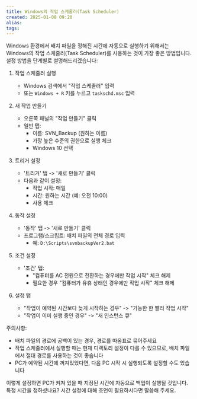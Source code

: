 ```yaml
---
title: Windows의 작업 스케줄러(Task Scheduler)
created: 2025-01-08 09:20
alias:
tags:
---
```

Windows 환경에서 배치 파일을 정해진 시간에 자동으로 실행하기 위해서는 Windows의 작업 스케줄러(Task Scheduler)를 사용하는 것이 가장 좋은 방법입니다. 설정 방법을 단계별로 설명해드리겠습니다:

1. 작업 스케줄러 실행
   - Windows 검색에서 "작업 스케줄러" 입력
   - 또는 `Windows + R` 키를 누르고 `taskschd.msc` 입력

2. 새 작업 만들기
   - 오른쪽 패널의 "작업 만들기" 클릭
   - 일반 탭:
     * 이름: SVN_Backup (원하는 이름)
     * 가장 높은 수준의 권한으로 실행 체크
     * Windows 10 선택

3. 트리거 설정
   - '트리거' 탭 -> '새로 만들기' 클릭
   - 다음과 같이 설정:
     * 작업 시작: 매일
     * 시간: 원하는 시간 (예: 오전 10:00)
     * 사용 체크

4. 동작 설정
   - '동작' 탭 -> '새로 만들기' 클릭
   - 프로그램/스크립트: 배치 파일의 전체 경로 입력
     * 예: `D:\Scripts\svnbackupVer2.bat`

5. 조건 설정
   - '조건' 탭:
     * "컴퓨터를 AC 전원으로 전환하는 경우에만 작업 시작" 체크 해제
     * 필요한 경우 "컴퓨터가 유휴 상태인 경우에만 작업 시작" 체크 해제

6. 설정 탭
   - "작업이 예약된 시간보다 늦게 시작하는 경우" -> "가능한 한 빨리 작업 시작"
   - "작업이 이미 실행 중인 경우" -> "새 인스턴스 큐"

주의사항:
- 배치 파일의 경로에 공백이 있는 경우, 경로를 따옴표로 묶어주세요
- 작업 스케줄러에서 실행할 때는 현재 디렉토리 설정이 다를 수 있으므로, 배치 파일에서 절대 경로를 사용하는 것이 좋습니다
- PC가 예약된 시간에 꺼져있었다면, 다음 PC 시작 시 실행되도록 설정할 수도 있습니다

이렇게 설정하면 PC가 켜져 있을 때 지정된 시간에 자동으로 백업이 실행될 것입니다. 
특정 시간을 정하셨나요? 시간 설정에 대해 조언이 필요하시다면 말씀해 주세요.


